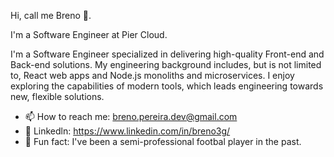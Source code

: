 Hi, call me Breno 👋. 

I'm a Software Engineer at Pier Cloud.

I'm a Software Engineer specialized in delivering high-quality Front-end and Back-end solutions. My engineering background includes, but is not limited to, React web apps and Node.js monoliths and microservices. I enjoy exploring the capabilities of modern tools, which leads engineering towards new, flexible solutions.

- 📫 How to reach me: breno.pereira.dev@gmail.com
- 🔗 Linkedln: https://www.linkedin.com/in/breno3g/
- 🥎 Fun fact: I've been a semi-professional footbal player in the past.
